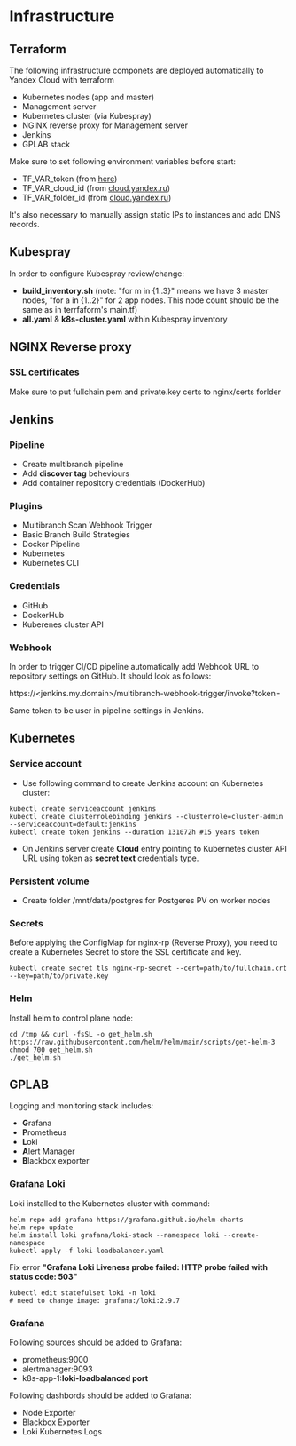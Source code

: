 # Infrastructure
## Terraform
The following infrastructure componets are deployed automatically to Yandex Cloud with terraform
* Kubernetes nodes (app and master)
* Management server
* Kubernetes cluster (via Kubespray)
* NGINX reverse proxy for Management server
* Jenkins
* GPLAB stack

Make sure to set following environment variables before start:
* TF_VAR_token (from [here](https://yandex.cloud/ru/docs/iam/concepts/authorization/oauth-token))
* TF_VAR_cloud_id (from [cloud.yandex.ru](https://console.yandex.cloud/))
* TF_VAR_folder_id (from [cloud.yandex.ru](https://console.yandex.cloud/))

It's also necessary to manually assign static IPs to instances and add DNS records.

## Kubespray
In order to configure Kubespray review/change:
* **build_inventory.sh** 
(note: "for m in {1..3}" means we have 3 master nodes, "for a in {1..2}" for 2 app nodes. This node count should be the same as in terrfaform's main.tf)
* **all.yaml** & **k8s-cluster.yaml** within Kubespray inventory

## NGINX Reverse proxy
### SSL certificates

Make sure to put fullchain.pem and private.key certs to nginx/certs forlder

## Jenkins

### Pipeline
* Create multibranch pipeline
* Add **discover tag** beheviours
* Add container repository credentials (DockerHub)

### Plugins
* Multibranch Scan Webhook Trigger
* Basic Branch Build Strategies
* Docker Pipeline
* Kubernetes
* Kubernetes CLI

### Credentials
* GitHub
* DockerHub
* Kuberenes cluster API

### Webhook

In order to trigger CI/CD pipeline automatically add Webhook URL to repository settings on GitHub.
It should look as follows:

https://<jenkins.my.domain>/multibranch-webhook-trigger/invoke?token=<your token>

Same token to be user in pipeline settings in Jenkins.

## Kubernetes
### Service account
* Use following command to create Jenkins account on Kubernetes cluster:

```
kubectl create serviceaccount jenkins
kubectl create clusterrolebinding jenkins --clusterrole=cluster-admin --serviceaccount=default:jenkins
kubectl create token jenkins --duration 131072h #15 years token
```

* On Jenkins server create **Cloud** entry pointing to Kubernetes cluster API URL using token as **secret text** credentials type.

### Persistent volume
* Create folder /mnt/data/postgres for Postgeres PV on worker nodes

### Secrets

Before applying the ConfigMap for nginx-rp (Reverse Proxy), you need to create a Kubernetes Secret to store the SSL certificate and key.
```
kubectl create secret tls nginx-rp-secret --cert=path/to/fullchain.crt --key=path/to/private.key
```
### Helm

Install helm to control plane node:
```
cd /tmp && curl -fsSL -o get_helm.sh https://raw.githubusercontent.com/helm/helm/main/scripts/get-helm-3
chmod 700 get_helm.sh
./get_helm.sh
```
## GPLAB

Logging and monitoring stack includes:

* **G**rafana
* **P**rometheus
* **L**oki
* **A**lert Manager
* **B**lackbox exporter

### Grafana Loki

Loki installed to the Kubernetes cluster with command:
```
helm repo add grafana https://grafana.github.io/helm-charts
helm repo update
helm install loki grafana/loki-stack --namespace loki --create-namespace
kubectl apply -f loki-loadbalancer.yaml
```
Fix error **"Grafana Loki Liveness probe failed: HTTP probe failed with status code: 503"**
```
kubectl edit statefulset loki -n loki
# need to change image: grafana:/loki:2.9.7
```

### Grafana

Following sources should be added to Grafana:

* prometheus:9000
* alertmanager:9093
* k8s-app-1:**loki-loadbalanced port**

Following dashbords should be added to Grafana:

* Node Exporter
* Blackbox Exporter
* Loki Kubernetes Logs

